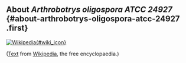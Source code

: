 About *Arthrobotrys oligospora ATCC 24927* {#about-arthrobotrys-oligospora-atcc-24927 .first}
------------------------------------------

[![Wikipedia](/img/wikipedia_logo_v2_en.png){#wiki_icon}](http://en.wikipedia.org/wiki/Arthrobotrys_oligospora)

([Text](http://en.wikipedia.org/wiki/Arthrobotrys_oligospora) from
[Wikipedia](http://en.wikipedia.org/), the free encyclopaedia.)
